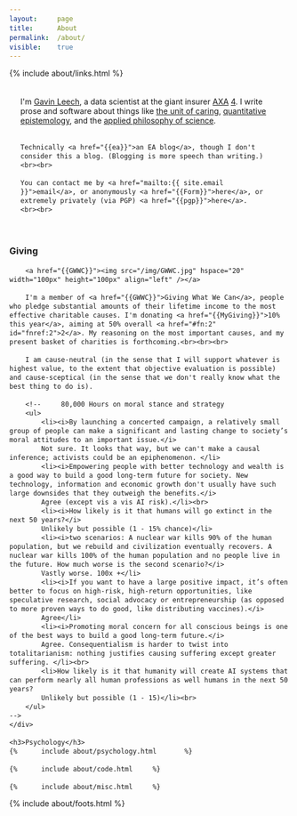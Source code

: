 ```yaml
---
layout: 	page
title: 		About
permalink:	/about/
visible:	true
---
```


{%	include about/links.html	%}



<div style="padding:20px">
	I'm <a href="{{ "/cv.pdf" | prepend: site.url }}">Gavin Leech</a>, a data scientist at the giant insurer <a href="{{Axa}}">AXA</a> <a href="#fn:4" id="fnref:4">4</a>. I write prose and software about things like <a href="{{welf}}">the unit of caring</a>, <a href="{{cs}}">quantitative epistemology</a>, and the <a href="{{stat}}">applied philosophy of science</a>.<br><br> 

    Technically <a href="{{ea}}">an EA blog</a>, though I don't consider this a blog. (Blogging is more speech than writing.)<br><br>

	You can contact me by <a href="mailto:{{ site.email }}">email</a>, or anonymously <a href="{{Form}}">here</a>, or extremely privately (via PGP) <a href="{{pgp}}">here</a>.
	<br><br>
</div>


<!-- <div class="accordion">
	<h3>Good arguments</h3>
	<div>
		{%		include about/arguments.html		%}
	</div>
</div>
 -->

<div class="accordion">
	<h3>Giving</h3>
	<div>

		<a href="{{GWWC}}"><img src="/img/GWWC.jpg" hspace="20" width="100px" height="100px" align="left" /></a>
		
		I'm a member of <a href="{{GWWC}}">Giving What We Can</a>, people who pledge substantial amounts of their lifetime income to the most effective charitable causes. I'm donating <a href="{{MyGiving}}">10% this year</a>, aiming at 50% overall <a href="#fn:2" id="fnref:2">2</a>. My reasoning on the most important causes, and my present basket of charities is forthcoming.<br><br><br>

		I am cause-neutral (in the sense that I will support whatever is highest value, to the extent that objective evaluation is possible) and cause-sceptical (in the sense that we don't really know what the best thing to do is).

		<!--     80,000 Hours on moral stance and strategy
        <ul>
            <li><i>By launching a concerted campaign, a relatively small group of people can make a significant and lasting change to society’s moral attitudes to an important issue.</i>
            Not sure. It looks that way, but we can't make a causal inference; activists could be an epiphenomenon. </li>
            <li><i>Empowering people with better technology and wealth is a good way to build a good long-term future for society. New technology, information and economic growth don't usually have such large downsides that they outweigh the benefits.</i>
            Agree (except vis a vis AI risk).</li><br>
            <li><i>How likely is it that humans will go extinct in the next 50 years?</i>
            Unlikely but possible (1 - 15% chance)</li>
            <li><i>two scenarios: A nuclear war kills 90% of the human population, but we rebuild and civilization eventually recovers. A nuclear war kills 100% of the human population and no people live in the future. How much worse is the second scenario?</i>
            Vastly worse. 100x +</li>
            <li><i>If you want to have a large positive impact, it’s often better to focus on high-risk, high-return opportunities, like speculative research, social advocacy or entrepreneurship (as opposed to more proven ways to do good, like distributing vaccines).</i>
            Agree</li>
            <li><i>Promoting moral concern for all conscious beings is one of the best ways to build a good long-term future.</i>
            Agree. Consequentialism is harder to twist into totalitarianism: nothing justifies causing suffering except greater suffering. </li><br>
            <li>How likely is it that humanity will create AI systems that can perform nearly all human professions as well humans in the next 50 years?
            Unlikely but possible (1 - 15)</li><br>
        </ul>
    -->
	</div>
	
	<h3>Psychology</h3>
	{%		include about/psychology.html		%}

	{%		include about/code.html		%}

	{%		include about/misc.html		%}
</div>


{%		include about/foots.html	%}


<!-- If big screen, pad down the footer -->
<style>
	@media (min-width: 30em) {
	#padder {
		height: 29.5vh;
	}
}
</style>

<div id="padder"></div>
